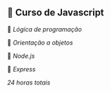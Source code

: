 ## **💟 Curso de Javascript**

🌟 *Lógica de programação*

🌟 *Orientação a objetos*

🌟 *Node.js*

🌟 *Express*

*24 horas totais*
